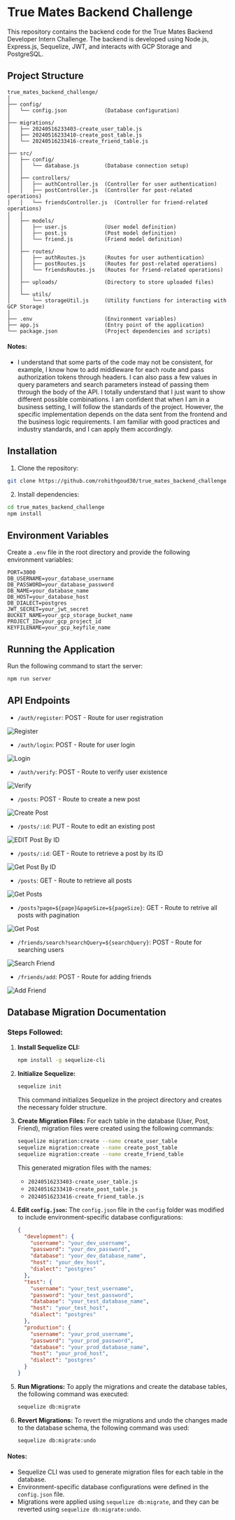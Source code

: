 # True Mates Backend Challenge

This repository contains the backend code for the True Mates Backend Developer Intern Challenge. The backend is developed using Node.js, Express.js, Sequelize, JWT, and interacts with GCP Storage and PostgreSQL.

## Project Structure

```
true_mates_backend_challenge/
│
├── config/
│   └── config.json            (Database configuration)
│
├── migrations/
│   ├── 20240516233403-create_user_table.js
│   ├── 20240516233410-create_post_table.js
│   └── 20240516233416-create_friend_table.js
│
├── src/
│   ├── config/
│   │   └── database.js        (Database connection setup)
│   │
│   ├── controllers/
│   │   ├── authController.js  (Controller for user authentication)
│   │   ├── postController.js  (Controller for post-related operations)
│   │   └── friendsController.js  (Controller for friend-related operations)
│   │
│   ├── models/
│   │   ├── user.js            (User model definition)
│   │   ├── post.js            (Post model definition)
│   │   └── friend.js          (Friend model definition)
│   │
│   ├── routes/
│   │   ├── authRoutes.js      (Routes for user authentication)
│   │   ├── postRoutes.js      (Routes for post-related operations)
│   │   └── friendsRoutes.js   (Routes for friend-related operations)
│   │
│   ├── uploads/               (Directory to store uploaded files)
│   │
│   └── utils/
│       └── storageUtil.js     (Utility functions for interacting with GCP Storage)
│
├── .env                       (Environment variables)
├── app.js                     (Entry point of the application)
└── package.json               (Project dependencies and scripts)
```

#### Notes:

- I understand that some parts of the code may not be consistent, for example, I know how to add middleware for each route and pass authorization tokens through headers. I can also pass a few values in query parameters and search parameters instead of passing them through the body of the API. I totally understand that I just want to show different possible combinations. I am confident that when I am in a business setting, I will follow the standards of the project. However, the specific implementation depends on the data sent from the frontend and the business logic requirements. I am familiar with good practices and industry standards, and I can apply them accordingly.

## Installation

1. Clone the repository:

```bash
git clone https://github.com/rohithgoud30/true_mates_backend_challenge.git
```

2. Install dependencies:

```bash
cd true_mates_backend_challenge
npm install
```

## Environment Variables

Create a `.env` file in the root directory and provide the following environment variables:

```plaintext
PORT=3000
DB_USERNAME=your_database_username
DB_PASSWORD=your_database_password
DB_NAME=your_database_name
DB_HOST=your_database_host
DB_DIALECT=postgres
JWT_SECRET=your_jwt_secret
BUCKET_NAME=your_gcp_storage_bucket_name
PROJECT_ID=your_gcp_project_id
KEYFILENAME=your_gcp_keyfile_name
```

## Running the Application

Run the following command to start the server:

```bash
npm run server
```

## API Endpoints

- `/auth/register`: POST - Route for user registration

![Register](screenshots/register.png)

- `/auth/login`: POST - Route for user login

![Login](screenshots/login.png)

- `/auth/verify`: POST - Route to verify user existence

![Verify](screenshots/verrify.png)

- `/posts`: POST - Route to create a new post

![Create Post](screenshots/createPost.png)

- `/posts/:id`: PUT - Route to edit an existing post

![EDIT Post By ID](screenshots/editPostById.png)

- `/posts/:id`: GET - Route to retrieve a post by its ID

![Get Post By ID](screenshots/getPostById.png)

- `/posts`: GET - Route to retrieve all posts

![Get Posts](screenshots/getPosts.png)

- `/posts?page=${page}&pageSize=${pageSize}`: GET - Route to retrive all posts with pagination

![Get Post](screenshots/pagination.png)

- `/friends/search?searchQuery=${searchQuery}`: POST - Route for searching users

![Search Friend](screenshots/searchFriend.png)

- `/friends/add`: POST - Route for adding friends

![Add Friend](screenshots/addFriend.png)

## Database Migration Documentation

### Steps Followed:

1. **Install Sequelize CLI:**

   ```bash
   npm install -g sequelize-cli
   ```

2. **Initialize Sequelize:**

   ```bash
   sequelize init
   ```

   This command initializes Sequelize in the project directory and creates the necessary folder structure.

3. **Create Migration Files:**
   For each table in the database (User, Post, Friend), migration files were created using the following commands:

   ```bash
   sequelize migration:create --name create_user_table
   sequelize migration:create --name create_post_table
   sequelize migration:create --name create_friend_table
   ```

   This generated migration files with the names:

   - `20240516233403-create_user_table.js`
   - `20240516233410-create_post_table.js`
   - `20240516233416-create_friend_table.js`

4. **Edit `config.json`:**
   The `config.json` file in the `config` folder was modified to include environment-specific database configurations:

   ```json
   {
     "development": {
       "username": "your_dev_username",
       "password": "your_dev_password",
       "database": "your_dev_database_name",
       "host": "your_dev_host",
       "dialect": "postgres"
     },
     "test": {
       "username": "your_test_username",
       "password": "your_test_password",
       "database": "your_test_database_name",
       "host": "your_test_host",
       "dialect": "postgres"
     },
     "production": {
       "username": "your_prod_username",
       "password": "your_prod_password",
       "database": "your_prod_database_name",
       "host": "your_prod_host",
       "dialect": "postgres"
     }
   }
   ```

5. **Run Migrations:**
   To apply the migrations and create the database tables, the following command was executed:

   ```bash
   sequelize db:migrate
   ```

6. **Revert Migrations:**
   To revert the migrations and undo the changes made to the database schema, the following command was used:
   ```bash
   sequelize db:migrate:undo
   ```

#### Notes:

- Sequelize CLI was used to generate migration files for each table in the database.
- Environment-specific database configurations were defined in the `config.json` file.
- Migrations were applied using `sequelize db:migrate`, and they can be reverted using `sequelize db:migrate:undo`.
